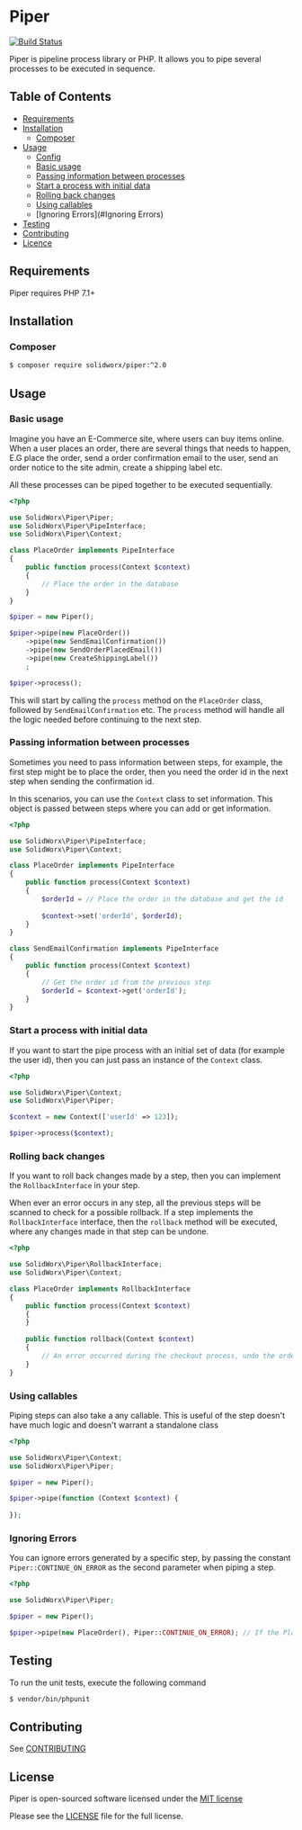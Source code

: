 # Piper

[![Build Status](https://travis-ci.org/SolidWorx/Piper.svg)](https://travis-ci.org/SolidWorx/Piper)

Piper is pipeline process library or PHP. It allows you to pipe several processes to be executed in sequence.
 
 
## Table of Contents
- [Requirements](#requirements)
- [Installation](#installation)
    - [Composer](#composer)
- [Usage](#usage)
    - [Config](#config)
    - [Basic usage](#basec-usage)
    - [Passing information between processes](#passing-information-between-processes)
    - [Start a process with initial data](#start-a-process-with-initial-data)
    - [Rolling back changes](#rolling-back-changes)
    - [Using callables](#using-callables)
    - [Ignoring Errors](#Ignoring Errors)
- [Testing](#testing)
- [Contributing](#contributing)
- [Licence](#licence)

## Requirements

Piper requires PHP 7.1+

## Installation

### Composer

```bash
$ composer require solidworx/piper:^2.0
```

## Usage

### Basic usage

Imagine you have an E-Commerce site, where users can buy items online.
When a user places an order, there are several things that needs to happen, E.G place the order, send a order confirmation email to the user, send an order notice to the site admin, create a shipping label etc.

All these processes can be piped together to be executed sequentially.

```php
<?php

use SolidWorx\Piper\Piper;
use SolidWorx\Piper\PipeInterface;
use SolidWorx\Piper\Context;

class PlaceOrder implements PipeInterface
{
    public function process(Context $context)
    {
        // Place the order in the database
    }
}

$piper = new Piper();

$piper->pipe(new PlaceOrder())
    ->pipe(new SendEmailConfirmation())
    ->pipe(new SendOrderPlacedEmail())
    ->pipe(new CreateShippingLabel())
    ;

$piper->process();

```

This will start by calling the `process` method on the `PlaceOrder` class, followed by `SendEmailConfirmation` etc.
The `process` method will handle all the logic needed before continuing to the next step.

### Passing information between processes

Sometimes you need to pass information between steps, for example, the first step might be to place the order, then you need the order id in the next step when sending the confirmation id.
 
In this scenarios, you can use the `Context` class to set information. This object is passed between steps where you can add or get information.

```php
<?php

use SolidWorx\Piper\PipeInterface;
use SolidWorx\Piper\Context;

class PlaceOrder implements PipeInterface
{
    public function process(Context $context)
    {
        $orderId = // Place the order in the database and get the id
        
        $context->set('orderId', $orderId);
    }
}

class SendEmailConfirmation implements PipeInterface
{
    public function process(Context $context)
    {
        // Get the order id from the previous step
        $orderId = $context->get('orderId');
    }
}
```

### Start a process with initial data

If you want to start the pipe process with an initial set of data (for example the user id), then you can just pass an instance of the `Context` class.

```php
<?php

use SolidWorx\Piper\Context;
use SolidWorx\Piper\Piper;

$context = new Context(['userId' => 123]);

$piper->process($context);

```

### Rolling back changes

If you want to roll back changes made by a step, then you can implement the `RollbackInterface` in your step.

When ever an error occurs in any step, all the previous steps will be scanned to check for a possible rollback.
If a step implements the `RollbackInterface` interface, then the `rollback` method will be executed, where any changes made in that step can be undone.

```php
<?php

use SolidWorx\Piper\RollbackInterface;
use SolidWorx\Piper\Context;

class PlaceOrder implements RollbackInterface
{
    public function process(Context $context)
    {
    }
    
    public function rollback(Context $context)
    {
        // An error occurred during the checkout process, undo the order here
    }
}

```

### Using callables

Piping steps can also take a any callable. This is useful of the step doesn't have much logic and doesn't warrant a standalone class

```php
<?php

use SolidWorx\Piper\Context;
use SolidWorx\Piper\Piper;

$piper = new Piper();

$piper->pipe(function (Context $context) {
    
});

```

### Ignoring Errors

You can ignore errors generated by a specific step, by passing the constant `Piper::CONTINUE_ON_ERROR` as the second parameter when piping a step.

```php
<?php

use SolidWorx\Piper\Piper;

$piper = new Piper();

$piper->pipe(new PlaceOrder(), Piper::CONTINUE_ON_ERROR); // If the PlaceOrder step generates an error, it will be ignored and the process will continue to the next step
```

## Testing

To run the unit tests, execute the following command

```bash
$ vendor/bin/phpunit
```

## Contributing

See [CONTRIBUTING](https://github.com/SolidWorx/Piper/blob/master/CONTRIBUTING.md)

## License

Piper is open-sourced software licensed under the [MIT license](http://opensource.org/licenses/MIT)

Please see the [LICENSE](LICENSE) file for the full license.
